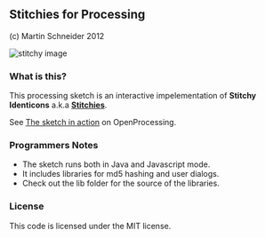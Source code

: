 Stitchies for Processing
------------------------
(c) Martin Schneider 2012

![stitchy image](http://www.openprocessing.org/sketch/71789/thumbnail) 

### What is this?
This processing sketch is an interactive impelementation of **Stitchy Identicons** a.k.a [**Stitchies**](http://www.k2g2.org/blog:bit.craft:stitchy_identicons).

See [The sketch in action](http://www.openprocessing.org/sketch/71789) on OpenProcessing.

### Programmers Notes
- The sketch runs both in Java and Javascript mode.
- It includes libraries for md5 hashing and user dialogs.
- Check out the lib folder for the source of the libraries.

### License
This code is licensed under the MIT license.
